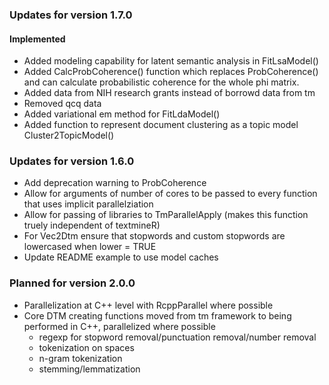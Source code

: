 ### Updates for version 1.7.0
#### Implemented
* Added modeling capability for latent semantic analysis in FitLsaModel()
* Added CalcProbCoherence() function which replaces ProbCoherence() and can calculate
  probabilistic coherence for the whole phi matrix.
* Added data from NIH research grants instead of borrowd data from tm
* Removed qcq data 
* Added variational em method for FitLdaModel()
* Added function to represent document clustering as a topic model Cluster2TopicModel()

### Updates for version 1.6.0

* Add deprecation warning to ProbCoherence 
* Allow for arguments of number of cores to be passed to every function that 
  uses implicit parallelziation 
* Allow for passing of libraries to TmParallelApply (makes this function truely
  independent of textmineR) 
* For Vec2Dtm ensure that stopwords and custom stopwords are lowercased 
  when lower = TRUE 
* Update README example to use model caches 
  
### Planned for version 2.0.0

* Parallelization at C++ level with RcppParallel where possible
* Core DTM creating functions moved from tm framework to being performed in 
  C++, parallelized where possible
  - regexp for stopword removal/punctuation removal/number removal
  - tokenization on spaces
  - n-gram tokenization
  - stemming/lemmatization